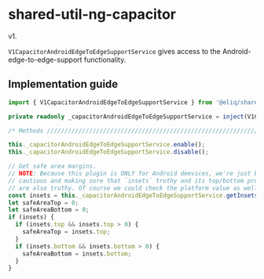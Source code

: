 # shared-util-ng-capacitor

v1.

`V1CapacitorAndroidEdgeToEdgeSupportService` gives access to the Android-edge-to-edge-support functionality.

## Implementation guide

```ts
import { V1CapacitorAndroidEdgeToEdgeSupportService } from '@eliq/shared-util-ng-capacitor';

private readonly _capacitorAndroidEdgeToEdgeSupportService = inject(V1CapacitorAndroidEdgeToEdgeSupportService);

/* Methods ////////////////////////////////////////////////////////////////// */

this._capacitorAndroidEdgeToEdgeSupportService.enable();
this._capacitorAndroidEdgeToEdgeSupportService.disable();

// Get safe area margins.
// NOTE: Because this plugin is ONLY for Android deevices, we're just being
// cautious and making sure that `insets` truthy and its top/bottom properties
// are also truthy. Of course we could check the platform value as well...
const insets = this._capacitorAndroidEdgeToEdgeSupportService.getInsets();
let safeAreaTop = 0;
let safeAreaBottom = 0;
if (insets) {
  if (insets.top && insets.top > 0) {
    safeAreaTop = insets.top;
  }
  if (insets.bottom && insets.bottom > 0) {
    safeAreaBottom = insets.bottom;
  }
}
```
